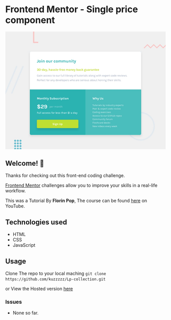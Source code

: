 # Frontend Mentor - Single price component

![Design preview for the Huddle landing page with single introductory section](./design/desktop-preview.jpg)

## Welcome! 👋

Thanks for checking out this front-end coding challenge.

[Frontend Mentor](https://www.frontendmentor.io) challenges allow you to improve your skills in a real-life workflow.

This was a Tutorial By **Florin Pop**, The course can be found [here](https://www.youtube.com/watch?v=pbsvhVPFHX0&list=WL&index=102&t=3192s) on YouTube.

## Technologies used
- HTML
- CSS
- JavaScript


## Usage
Clone The repo to your local maching 
`git clone https://github.com/kuzzzzz/Lp-collection.git`

or View the Hosted version [here](https://kuzzzzz.github.io/Lp-collection/util/single-price-component/index.html)

### Issues
- None so far.
